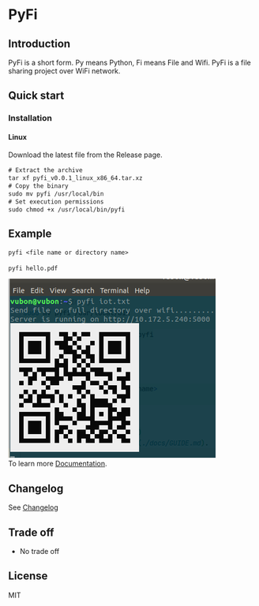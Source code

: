 # PyFi 

## Introduction 
PyFi is a short form. Py means Python, Fi means File and Wifi. PyFi is a file sharing project over WiFi network.
## Quick start
### Installation
#### Linux
Download the latest file from the Release page. 
```shell script
# Extract the archive
tar xf pyfi_v0.0.1_linux_x86_64.tar.xz
# Copy the binary
sudo mv pyfi /usr/local/bin
# Set execution permissions
sudo chmod +x /usr/local/bin/pyfi
```
 
## Example 
```shell script
pyfi <file name or directory name>

pyfi hello.pdf 
```
![Example](./docs/example2.png)<br>
To learn more [Documentation](./docs/GUIDE.md).

## Changelog
See [Changelog](CHANGELOG.md)

## Trade off
- No trade off  

## License
MIT